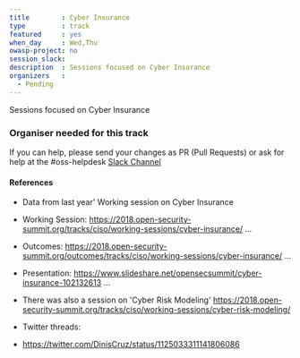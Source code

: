 ```yaml
---
title        : Cyber Insurance
type         : track
featured     : yes
when_day     : Wed,Thu
owasp-project: no
session_slack:
description  : Sessions focused on Cyber Insurance
organizers   :
  - Pending
---
```


Sessions focused on Cyber Insurance

### Organiser needed for this track

If you can help, please send your changes as PR (Pull Requests) or ask for help at the #oss-helpdesk [Slack Channel](/faq/reach-us-in-slack/)

#### References

- Data from last year' Working session on Cyber Insurance
 - Working Session: https://2018.open-security-summit.org/tracks/ciso/working-sessions/cyber-insurance/ …
 - Outcomes: https://2018.open-security-summit.org/outcomes/tracks/ciso/working-sessions/cyber-insurance/ …
 - Presentation: https://www.slideshare.net/opensecsummit/cyber-insurance-102132613 …

 - There was also a session on 'Cyber Risk Modeling' https://2018.open-security-summit.org/tracks/ciso/working-sessions/cyber-risk-modeling/

- Twitter threads:
 - https://twitter.com/DinisCruz/status/1125033311141806086
